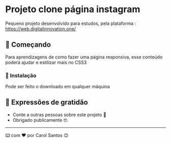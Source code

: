 
# Projeto clone página instagram

Pequeno projeto desenvolvido para estudos, pela plataforma :  https://web.digitalinnovation.one/

## 🚀 Começando

Para aprendizagens de como fazer uma página responsiva, esse conteúdo poderá ajudar e estilizar mais no CSS3

### 🔧 Instalação

Pode ser feito o downloado em qualquer máquina 


## 🎁 Expressões de gratidão

* Conte a outras pessoas sobre este projeto 📢
* Obrigado publicamente 🤓.


---
⌨️ com ❤️ por Carol Santos 😊
